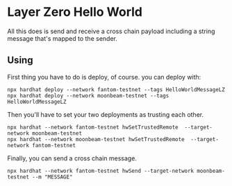 # Layer Zero Hello World
All this does is send and receive a cross chain payload including a string message that's mapped to the sender.

## Using
First thing you have to do is deploy, of course. you can deploy with:

```
npx hardhat deploy --network fantom-testnet --tags HelloWorldMessageLZ
npx hardhat deploy --network moonbeam-testnet --tags HelloWorldMessageLZ
```

Then you'll have to set your two deployments as trusting each other.

```
npx hardhat --network fantom-testnet hwSetTrustedRemote  --target-network moonbeam-testnet 
npx hardhat --network moonbeam-testnet hwSetTrustedRemote  --target-network fantom-testnet 
```

Finally, you can send a cross chain message.
```
npx hardhat --network fantom-testnet hwSend --target-network moonbeam-testnet --m "MESSAGE"
```